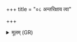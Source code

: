 +++
title = "०८ अन्तरिक्षाय त्वा"

+++
<details><summary>मूलम् (GR)</summary>

अन्तरिक्षाय त्वा (…) ॥
</details>